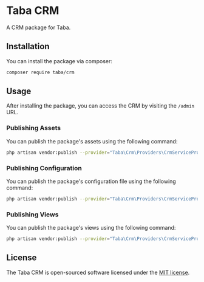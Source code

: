 # Taba CRM

A CRM package for Taba.

## Installation

You can install the package via composer:

```bash
composer require taba/crm
```

## Usage

After installing the package, you can access the CRM by visiting the `/admin` URL.

### Publishing Assets

You can publish the package's assets using the following command:

```bash
php artisan vendor:publish --provider="Taba\Crm\Providers\CrmServiceProvider" --tag=public
```

### Publishing Configuration

You can publish the package's configuration file using the following command:

```bash
php artisan vendor:publish --provider="Taba\Crm\Providers\CrmServiceProvider" --tag=config
```

### Publishing Views

You can publish the package's views using the following command:

```bash
php artisan vendor:publish --provider="Taba\Crm\Providers\CrmServiceProvider" --tag=views
```

## License

The Taba CRM is open-sourced software licensed under the [MIT license](https://opensource.org/licenses/MIT).